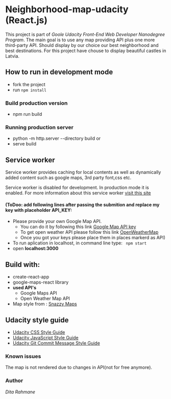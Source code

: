 # Neighborhood-map-udacity (React.js)
This project is part of *Goole Udacity Front-End Web Developer Nanodegree Program*. 
The main goal is to use any map providing API plus one more third-party API. 
Should display by our choice our best neighborhood and best destinations. For this project have chouse to display beautiful castles in Latvia.

## How to run in development mode
* fork the project
* run ```npm install```      
### Build production version
* npm run build

### Running production server
- python -m http.server --directory build
or 
- serve build


## Service worker
Service worker provides caching for local contents as 
well as dynamically added content such as google maps, 3rd party font,css etc.

Service worker is disabled for development. In production mode it is enabled.
For more information about this service worker
[visit this site](https://goo.gl/SC7cgQ)

#### (ToDoo: add following lines after passing the submition and replace my key with placeholder API_KEY:
* Please provide your own Google Map API.
    * You can do it by following this link [Google Map API key](https://developers.google.com/maps/documentation/javascript/get-api-key)
    * To get open weather API please follow this link [OpenWeatherMap](https://openweathermap.org/api)
    * Once you got your keys please place them in places markerd as API)
* To run aplication in localhost, in command line type: ``` npm start```
* open **localhost:3000**

<!--
NEED TO UPDATE LINK
 **Live version can see** [here](https://ditiite.github.io/neighborhood-map-udacity-by-dita/) -->

## Build with:
- create-react-app
- google-maps-react library
- **used API's**
    - Google Maps API
    - Open Weather Map API
- Map style from : [Snazzy Maps](https://snazzymaps.com/)

## Udacity style guide
* [Udacity CSS Style Guide](http://udacity.github.io/frontend-nanodegree-styleguide/css.html)
* [Udacity JavaScript Style Guide](http://udacity.github.io/frontend-nanodegree-styleguide/javascript.html)
* [Udacity Git Commit Message Style Guide](https://udacity.github.io/git-styleguide/)

### Known issues
The map is not rendered due to changes in API(not for free anymore).

### Author
*Dita Rahmane*
